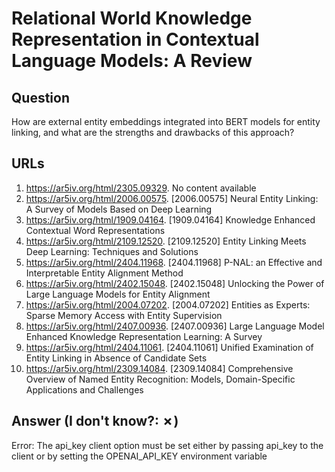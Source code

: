 # Relational World Knowledge Representation in Contextual Language Models: A Review

## Question

How are external entity embeddings integrated into BERT models for entity linking, and what are the strengths and drawbacks of this approach?

## URLs

1. https://ar5iv.org/html/2305.09329. No content available
2. https://ar5iv.org/html/2006.00575. [2006.00575] Neural Entity Linking: A Survey of Models Based on Deep Learning
3. https://ar5iv.org/html/1909.04164. [1909.04164] Knowledge Enhanced Contextual Word Representations
4. https://ar5iv.org/html/2109.12520. [2109.12520] Entity Linking Meets Deep Learning: Techniques and Solutions
5. https://ar5iv.org/html/2404.11968. [2404.11968] P-NAL: an Effective and Interpretable Entity Alignment Method
6. https://ar5iv.org/html/2402.15048. [2402.15048] Unlocking the Power of Large Language Models for Entity Alignment
7. https://ar5iv.org/html/2004.07202. [2004.07202] Entities as Experts: Sparse Memory Access with Entity Supervision
8. https://ar5iv.org/html/2407.00936. [2407.00936] Large Language Model Enhanced Knowledge Representation Learning: A Survey
9. https://ar5iv.org/html/2404.11061. [2404.11061] Unified Examination of Entity Linking in Absence of Candidate Sets
10. https://ar5iv.org/html/2309.14084. [2309.14084] Comprehensive Overview of Named Entity Recognition: Models, Domain-Specific Applications and Challenges

## Answer (I don't know?: ✗)

Error: The api_key client option must be set either by passing api_key to the client or by setting the OPENAI_API_KEY environment variable